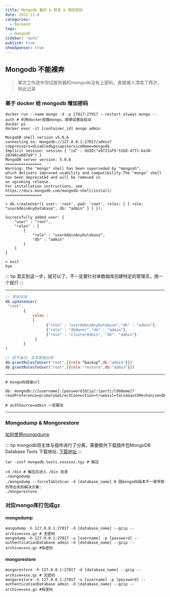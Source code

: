 ```yaml
---
title: Mongodb 备份 & 恢复 & 增加密码
date: 2022-11-8
categories:
  - Backend
tags:
  - mongodb
sidebar: "auto"
publish: true
showSponsor: true
---
```


## Mongodb 不能裸奔

> 某次工作途中测试服务器的mongodb没有上密码，直接被人清库了两次，特此记录

### 基于 docker 给 mongodb 增加密码

```
docker run --name mongo -d -p 27017:27017 --restart always mongo --auth # 利用docker挂载mongo，顺便设置自启动
docker ps
docker exec -it [container_id] mongo admin
```

```
MongoDB shell version v5.0.6
connecting to: mongodb://127.0.0.1:27017/admin?compressors=disabled&gssapiServiceName=mongodb
Implicit session: session { "id" : UUID("a9721af9-51b8-4771-ba38-20396ca807a9") }
MongoDB server version: 5.0.6
================
Warning: the "mongo" shell has been superseded by "mongosh",
which delivers improved usability and compatibility.The "mongo" shell has been deprecated and will be removed in
an upcoming release.
For installation instructions, see
https://docs.mongodb.com/mongodb-shell/install/
================

> db.createUser({ user: 'root', pwd: 'root', roles: [ { role: "userAdminAnyDatabase", db: "admin" } ] });

Successfully added user: {
	"user" : "root",
	"roles" : [
		{
			"role" : "userAdminAnyDatabase",
			"db" : "admin"
		}
	]
}

> exit
bye
```
::: tip
其实到这一步，就可以了，不一定要针对单数据库创建特定的管理员，用一个就行
:::

--- 
``` js
// 更新权限
db.updateUser(
 "root",
        {
            roles : 
            [
                  {"role" : "userAdminAnyDatabase","db" : "admin"},
                  {"role" : "dbOwner","db" : "admin"},
                  {"role" : "clusterAdmin", "db": "admin"}
             ]
        }
) 

// 授予备份，恢复数据权限
db.grantRolesToUser("root",[{role:”backup”,db:"admin"}])
db.grantRolesToUser("root",[{role:"restore",db:"admin"}])
```

---

```
# mongodb链接url

db: mongodb://[username]:[password]@[ip]:[port]/[dbName]?readPreference=primary&directConnection=true&ssl=false&authMechanism=DEFAULT&authSource=admin

# authSource=admin 一定要加
```

--- 

### Mongodump & Mongorestore

[如何使用mongodump](https://juejin.cn/post/7036272188915187742)

::: tip
mongodb将主体与插件进行了分离，需要额外下载插件包MongoDB Database Tools 下载地址: [下载地址](https://www.mongodb.com/try/download/database-tools)
:::

``` shell
tar -zxvf mongodb.tools.xxxxxxx.tgz # 解压
```

``` shell
cd /bin # 解压后进入 /bin 目录
./mongodump
./mongodump --forceTableScan -d [database_name] # 因mongodb版本不一致导致的导出失败解决方案:
./mongorestore
```

### 对应mongo库打包成gz

#### mongodump

``` shell
mongodump -h 127.0.0.1:27017 -d [database_name] --gzip --archive=xxx.gz # 无密码
mongodump -h 127.0.0.1:27017 -u [username] -p [password] --authenticationDatabase admin -d [database_name] --gzip --archive=xxx.gz #有密码
```

#### mongorestore
``` shell
mongorestore -h 127.0.0.1:27017 -d [database_name] --gzip --archive=xxx.gz # 无密码
mongorestore -h 127.0.0.1:27017 -u [username] -p [password] --authenticationDatabase admin -d [database_name] --gzip --archive=xxx.gz #有密码
```


